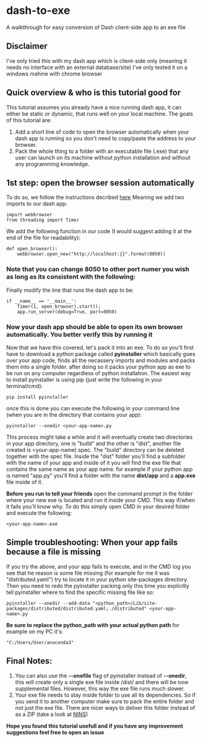 # dash-to-exe
A walkthrough for easy conversion of Dash client-side app to an exe file

## Disclaimer
I've only tried this with my dash app which is client-side only (meaning it needs no interface with an external database/site)
I've only tested it on a windows mahine with chrome browser

## Quick overview & who is this tutorial good for
This tutorial assumes you already have a nice running dash app, it can either be static or dynamic, that runs well on your local machine.
The goals of this tutorial are:
1. Add a short line of code to open the browser automatically when your dash app is running so you don't need to copy/paste the
address to your browser.
2. Pack the whole thing to a folder with an executable file (.exe) that any user can launch on its machine without python installation
and without any programming knowledge.

## 1st step: open the browser session automatically
To do so, we follow the instructions decribed [here]('https://community.plotly.com/t/auto-open-browser-window-with-dash/31948/2')
Meaning we add two imports to our dash app:
~~~
import webbrowser
from threading import Timer
~~~
We add the following function in our code (I would suggest adding it at the end of the file for readability):
~~~
def open_browser():
	webbrowser.open_new("http://localhost:{}".format(8050))
~~~
### Note that you can change 8050 to other port numer you wish as long as its consistent with the following:
Finally modify the line that runs the dash app to be:
~~~
if __name__ == '__main__':
    Timer(1, open_browser).start();
    app.run_server(debug=True, port=8050)
~~~

### Now your dash app should be able to open its own browser automatically. You better verify this by running it

Now that we have this covered, let's pack it into an exe.
To do so you'll first have to download a python package called **pyinstaller** which basically goes over your app code, finds all the necassery imports and modules
and packs them into a single folder. after doing so it packs your python app as exe to be run on any computer regardless of python installation.
The easiest way to install pyinstaller is using pip (just write the following in your terminal/cmd):
~~~
pip install pyinstaller
~~~
once this is done you can execute the following in your command line (when you are in the directory that contains your app):
~~~
pyinstaller --onedir <your-app-name>.py
~~~
This process might take a while and it will eventually create two directories in your app directory, one is "build" and the other is "dist", another file created is <your-app-name).spec.
The "build" directory can be deleted together with the spec file.
Inside the "dist" folder you'll find a subfolder with the name of your app and inside of it you will find the exe file that contains the same name as your app name.
for example if your python app is named "app.py" you'll find a folder with the name **dist/app** and a **app.exe** file inside of it.

**Before you run to tell your friends** open the command prompt in the folder where your new exe is located and run it inside your CMD.
This way if/when it fails you'll know why. To do this simply open CMD in your desired folder and execute the following:
~~~
<your-app-name>.exe
~~~

## Simple troubleshooting: When your app fails because a file is missing
If you try the above, and your app fails to execute, and in the CMD log you see that he reason is some file missing (for example for me it was "distributed.yaml")
try to locate it in your python site-packages directory. Then you need to redo the pyinstaller packing only this time you explicitly tell pyinstaller where to find the specific missing file like so:
~~~
pyinstaller --onedir --add-data "<python_path>/Lib/site-packages/distributed/distributed.yaml;./distributed" <your-app-name>.py
~~~
**Be sure to replace the python_path with your actual python path** for example on my PC it's:
~~~
"C:/Users/User/anaconda3"
~~~

## Final Notes:
1. You can also use the **--onefile** flag of pyinstaller instead of **--onedir**, this will create only a single exe file inside /dist/<your-app-name> and there will be now supplemental files. However, this way the exe file runs much slower.
2. Your exe file needs to stay inside <your-app-name> folder to use all its dependencies. So if you send it to another computer make sure to pack the entire folder and not just the exe file. There are nicer ways to deliver this folder instead of as a ZIP (take a look at [NINS]('https://youtu.be/UZX5kH72Yx4?t=330'))
	
**Hope you found this tutorial usefull and if you have any improvement suggestions feel free to open an issue**

